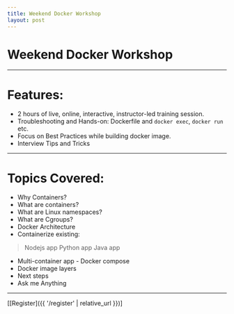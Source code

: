```yaml
---
title: Weekend Docker Workshop
layout: post
---
```


# Weekend Docker Workshop 

---
# Features:
- 2 hours of live, online, interactive, instructor-led training session.
- Troubleshooting and Hands-on: Dockerfile and `docker exec`, `docker run` etc.  
- Focus on Best Practices while building docker image.
- Interview Tips and Tricks

---
# Topics Covered:
- Why Containers?
- What are containers?
- What are Linux namespaces?
- What are Cgroups?
- Docker Architecture
- Containerize existing:
> Nodejs app
> Python app
> Java app
- Multi-container app - Docker compose
- Docker image layers
- Next steps
- Ask me Anything

---
[[Register]({{ '/register' | relative_url }})]